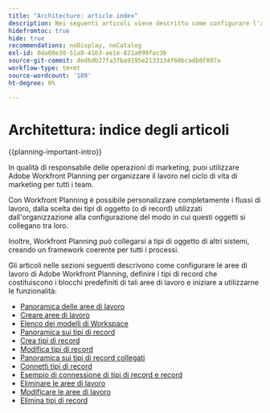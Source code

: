 ```yaml
---
title: "Architecture: article index"
description: Nei seguenti articoli viene descritto come configurare l'architettura di Adobe Workfront Planning. Come parte di questa configurazione, è possibile imparare a creare aree di lavoro, tipi di record e campi personalizzati per mappare i flussi di lavoro che si desidera gestire in Workfront Planning.
hidefromtoc: true
hide: true
recommendations: noDisplay, noCatalog
exl-id: 0da08e30-51a8-4163-ae1e-821a099fac3b
source-git-commit: ded6db27fa3fba9195e2133134f60bcadb0f897a
workflow-type: tm+mt
source-wordcount: '189'
ht-degree: 0%

---
```


<!--
---
title: "Architecture: article index"
description: The following articles describe how you can configure the architecture of Adobe Workfront Planning. As part of this configuration, you learn how you create workspaces, record types, and custom fields to map out the workflows you want to manage in Workfront Planning. 
hidefromtoc: yes
author: Alina
feature: Work Management
role: User, Admin
hide: yes
---
-->

<!--update the metadata with real information when making this avilable in TOC and in the left nav-->

# Architettura: indice degli articoli

{{planning-important-intro}}

In qualità di responsabile delle operazioni di marketing, puoi utilizzare Adobe Workfront Planning per organizzare il lavoro nel ciclo di vita di marketing per tutti i team.

Con Workfront Planning è possibile personalizzare completamente i flussi di lavoro, dalla scelta dei tipi di oggetto (o di record) utilizzati dall&#39;organizzazione alla configurazione del modo in cui questi oggetti si collegano tra loro.

Inoltre, Workfront Planning può collegarsi a tipi di oggetto di altri sistemi, creando un framework coerente per tutti i processi.

Gli articoli nelle sezioni seguenti descrivono come configurare le aree di lavoro di Adobe Workfront Planning, definire i tipi di record che costituiscono i blocchi predefiniti di tali aree di lavoro e iniziare a utilizzarne le funzionalità:

* [Panoramica delle aree di lavoro](/help/quicksilver/planning/architecture/workspaces-overview.md)
* [Creare aree di lavoro](/help/quicksilver/planning/architecture/create-workspaces.md)
* [Elenco dei modelli di Workspace](/help/quicksilver/planning/architecture/workspace-templates.md)
* [Panoramica sui tipi di record](/help/quicksilver/planning/architecture/overview-of-record-types.md)
* [Crea tipi di record](/help/quicksilver/planning/architecture/create-record-types.md)
* [Modifica tipi di record](/help/quicksilver/planning/architecture/edit-record-types.md)
* [Panoramica sui tipi di record collegati](/help/quicksilver/planning/architecture/connect-record-types-overview.md)
* [Connetti tipi di record](/help/quicksilver/planning/architecture/connect-record-types.md)
* [Esempio di connessione di tipi di record e record](/help/quicksilver/planning/architecture/example-connect-record-types-and-records.md)
* [Eliminare le aree di lavoro](/help/quicksilver/planning/architecture/delete-workspaces.md)
* [Modificare le aree di lavoro](/help/quicksilver/planning/architecture/edit-workspaces.md)
* [Elimina tipi di record](/help/quicksilver/planning/architecture/delete-record-types.md)

